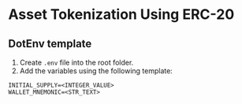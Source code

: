 # Asset Tokenization Using ERC-20

## DotEnv template

1. Create `.env` file into the root folder.
2. Add the variables using the following template:

```
INITIAL_SUPPLY=<INTEGER_VALUE>
WALLET_MNEMONIC=<STR_TEXT>
```
